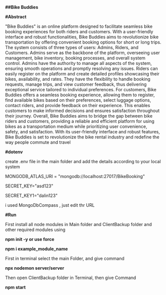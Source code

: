 **##Bike Buddies**

**#Abstract**

"Bike Buddies" is an online platform designed to facilitate seamless bike booking 
experiences for both riders and customers. With a user-friendly interface and robust 
functionalities, Bike Buddies aims to revolutionize bike transportation by offering convenient 
booking options for short or long trips.
The system consists of three types of users: Admins, Riders, and Customers. Admins 
serve as the backbone of the platform, overseeing user management, bike inventory, booking 
processes, and overall system control. Admins have the authority to manage all aspects of the 
system, ensuring smooth operations and promptly resolving any issues.
Riders can easily register on the platform and create detailed profiles showcasing their 
bikes, availability, and rates. They have the flexibility to handle booking requests, manage trips, 
and view customer feedback, thus delivering exceptional service tailored to individual 
preferences.
For customers, Bike Buddies offers a seamless booking experience, allowing them to 
register, find available bikes based on their preferences, select luggage options, contact riders, 
and provide feedback on their experience. This enables customers to make informed decisions 
and ensures satisfaction throughout their journey.
Overall, Bike Buddies aims to bridge the gap between bike riders and customers, 
providing a reliable and efficient platform for using bikes as a transportation medium while 
prioritizing user convenience, safety, and satisfaction. With its user-friendly interface and robust 
features, Bike Buddies is set to revolutionize the bike rental industry and redefine the way people 
commute and travel

**#dotenv**

create .env file in the main folder and add the details according to your local system


MONGODB_ATLAS_URI = "mongodb://localhost:27017/BikeBooking"

SECRET_KEY="asd123"

SECRET_KEY1="dalin123"

i used MongoDbCompass , just edit thr URL

**#Run**

First install all node modules in Main folder and ClientBackup folder and other required modules using 

**npm init -y or use force**

**npm i example_module_name**

First in terminal select the main Folder, and give command 

**npx nodemon server/server**

Then open ClientBackup folder in Terminal, then give Command

**npm start**





